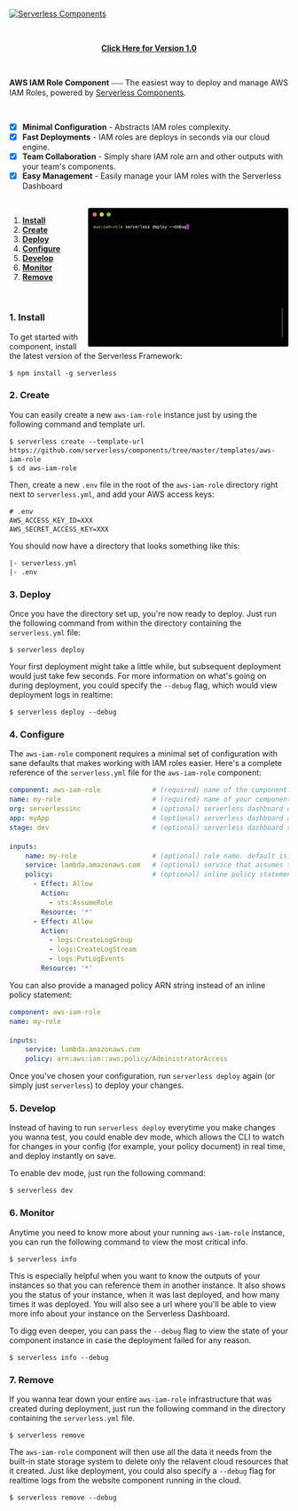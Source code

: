 [![Serverless Components](https://s3.amazonaws.com/public.assets.serverless.com/images/readme_serverless_components.gif)](http://serverless.com)

<br/>

<p align="center">
  <b><a href="https://github.com/serverless-components/aws-iam-role/tree/v1">Click Here for Version 1.0</a></b>
</p>

<br/>

**AWS IAM Role Component** ⎯⎯⎯ The easiest way to deploy and manage AWS IAM Roles, powered by [Serverless Components](https://github.com/serverless/components/tree/cloud).

<br/>

- [x] **Minimal Configuration** - Abstracts IAM roles complexity.
- [x] **Fast Deployments** - IAM roles are deploys in seconds via our cloud engine.
- [x] **Team Collaboration** - Simply share IAM role arn and other outputs with your team's components.
- [x] **Easy Management** - Easily manage your IAM roles with the Serverless Dashboard

<br/>

<img src="/assets/deploy-demo.gif" height="250" align="right">

1. [**Install**](#1-install)
2. [**Create**](#2-create)
3. [**Deploy**](#3-deploy)
4. [**Configure**](#4-configure)
5. [**Develop**](#5-develop)
6. [**Monitor**](#6-monitor)
7. [**Remove**](#7-remove)

&nbsp;

### 1. Install

To get started with component, install the latest version of the Serverless Framework:

```
$ npm install -g serverless
```

### 2. Create

You can easily create a new `aws-iam-role` instance just by using the following command and template url.

```
$ serverless create --template-url https://github.com/serverless/components/tree/master/templates/aws-iam-role
$ cd aws-iam-role
```

Then, create a new `.env` file in the root of the `aws-iam-role` directory right next to `serverless.yml`, and add your AWS access keys:

```
# .env
AWS_ACCESS_KEY_ID=XXX
AWS_SECRET_ACCESS_KEY=XXX
```

You should now have a directory that looks something like this:

```
|- serverless.yml
|- .env
```

### 3. Deploy

Once you have the directory set up, you're now ready to deploy. Just run the following command from within the directory containing the `serverless.yml` file:

```
$ serverless deploy
```

Your first deployment might take a little while, but subsequent deployment would just take few seconds. For more information on what's going on during deployment, you could specify the `--debug` flag, which would view deployment logs in realtime:

```
$ serverless deploy --debug
```

### 4. Configure

The `aws-iam-role` component requires a minimal set of configuration with sane defaults that makes working with IAM roles easier. Here's a complete reference of the `serverless.yml` file for the `aws-iam-role` component:

```yml
component: aws-iam-role             # (required) name of the component. In that case, it's aws-iam-role.
name: my-role                       # (required) name of your component instance.
org: serverlessinc                  # (optional) serverless dashboard org. default is the first org you created during signup.
app: myApp                          # (optional) serverless dashboard app. default is the same as the name property.
stage: dev                          # (optional) serverless dashboard stage. default is dev.

inputs:
    name: my-role                   # (optional) role name. default is the component instance name above.
    service: lambda.amazonaws.com   # (optional) service that assumes this role. default is lambda.amazonaws.com.
    policy:                         # (optional) inline policy statement, or managed policy arn. default is the admin arn.     
      - Effect: Allow
        Action:
          - sts:AssumeRole
        Resource: '*'
      - Effect: Allow
        Action:
          - logs:CreateLogGroup
          - logs:CreateLogStream
          - logs:PutLogEvents
        Resource: '*'
```

You can also provide a managed policy ARN string instead of an inline policy statement:

```yml
component: aws-iam-role
name: my-role

inputs:
    service: lambda.amazonaws.com
    policy: arn:aws:iam::aws:policy/AdministratorAccess 
```

Once you've chosen your configuration, run `serverless deploy` again (or simply just `serverless`) to deploy your changes.

### 5. Develop

Instead of having to run `serverless deploy` everytime you make changes you wanna test, you could enable dev mode, which allows the CLI to watch for changes in your config (for example, your policy document) in real time, and deploy instantly on save.

To enable dev mode, just run the following command:

```
$ serverless dev
```

### 6. Monitor

Anytime you need to know more about your running `aws-iam-role` instance, you can run the following command to view the most critical info. 

```
$ serverless info
```

This is especially helpful when you want to know the outputs of your instances so that you can reference them in another instance. It also shows you the status of your instance, when it was last deployed, and how many times it was deployed. You will also see a url where you'll be able to view more info about your instance on the Serverless Dashboard.

To digg even deeper, you can pass the `--debug` flag to view the state of your component instance in case the deployment failed for any reason. 

```
$ serverless info --debug
```
### 7. Remove

If you wanna tear down your entire `aws-iam-role` infrastructure that was created during deployment, just run the following command in the directory containing the `serverless.yml` file. 
```
$ serverless remove
```

The `aws-iam-role` component will then use all the data it needs from the built-in state storage system to delete only the relavent cloud resources that it created. Just like deployment, you could also specify a `--debug` flag for realtime logs from the website component running in the cloud.

```
$ serverless remove --debug
```
